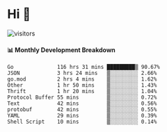# Hi 👋
 
![visitors](https://visitor-badge.glitch.me/badge?page_id=sorcererxw.sorcererx)

#### 📊 Monthly Development Breakdown

<!--START_SECTION:waka-->
```text
Go              116 hrs 31 mins █████████▒ 90.67%
JSON            3 hrs 24 mins   ▒░░░░░░░░░ 2.66%
go.mod          2 hrs 4 mins    ▒░░░░░░░░░ 1.62%
Other           1 hr 50 mins    ▒░░░░░░░░░ 1.43%
Thrift          1 hr 20 mins    ▒░░░░░░░░░ 1.04%
Protocol Buffer 55 mins         ▒░░░░░░░░░ 0.72%
Text            42 mins         ▒░░░░░░░░░ 0.56%
protobuf        42 mins         ▒░░░░░░░░░ 0.55%
YAML            29 mins         ▒░░░░░░░░░ 0.39%
Shell Script    10 mins         ▒░░░░░░░░░ 0.14%
```
<!--END_SECTION:waka-->
